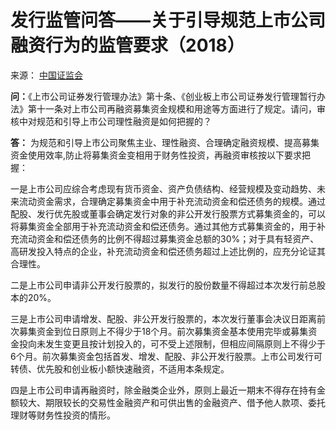 # 发行监管问答——关于引导规范上市公司融资行为的监管要求（2018）

来源： [中国证监会](http://www.csrc.gov.cn/pub/newsite/fxjgb/gzdt/201811/t20181109_346515.html)

**问：**《上市公司证券发行管理办法》第十条、《创业板上市公司证券发行管理暂行办法》第十一条对上市公司再融资募集资金规模和用途等方面进行了规定。请问，审核中对规范和引导上市公司理性融资是如何把握的？

**答：** 为规范和引导上市公司聚焦主业、理性融资、合理确定融资规模、提高募集资金使用效率,防止将募集资金变相用于财务性投资，再融资审核按以下要求把握：

一是上市公司应综合考虑现有货币资金、资产负债结构、经营规模及变动趋势、未来流动资金需求，合理确定募集资金中用于补充流动资金和偿还债务的规模。通过配股、发行优先股或董事会确定发行对象的非公开发行股票方式募集资金的，可以将募集资金全部用于补充流动资金和偿还债务。通过其他方式募集资金的，用于补充流动资金和偿还债务的比例不得超过募集资金总额的30%；对于具有轻资产、高研发投入特点的企业，补充流动资金和偿还债务超过上述比例的，应充分论证其合理性。

二是上市公司申请非公开发行股票的，拟发行的股份数量不得超过本次发行前总股本的20%。

三是上市公司申请增发、配股、非公开发行股票的，本次发行董事会决议日距离前次募集资金到位日原则上不得少于18个月。前次募集资金基本使用完毕或募集资金投向未发生变更且按计划投入的，可不受上述限制，但相应间隔原则上不得少于6个月。前次募集资金包括首发、增发、配股、非公开发行股票。上市公司发行可转债、优先股和创业板小额快速融资，不适用本条规定。

四是上市公司申请再融资时，除金融类企业外，原则上最近一期末不得存在持有金额较大、期限较长的交易性金融资产和可供出售的金融资产、借予他人款项、委托理财等财务性投资的情形。